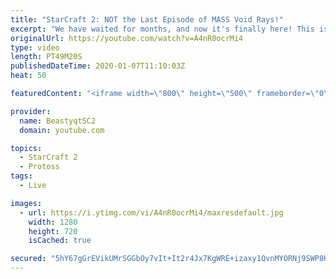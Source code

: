 ```yaml
---
title: "StarCraft 2: NOT the Last Episode of MASS Void Rays!"
excerpt: "We have waited for months, and now it's finally here! This is the VOID RAYS to GRANDMASTER series! With the new balance changes to speedy Void Rays in the latest patch, we can now begin the series right! At this point in the series, we are introducing other units into the composition to make the games"
originalUrl: https://youtube.com/watch?v=A4nR0ocrMi4
type: video
length: PT49M20S
publishedDateTime: 2020-01-07T11:10:03Z
heat: 50

featuredContent: "<iframe width=\"800\" height=\"500\" frameborder=\"0\" src=\"https://www.youtube.com/embed/A4nR0ocrMi4\" allow=\"accelerometer; autoplay; encrypted-media; gyroscope; picture-in-picture\" allowfullscreen></iframe>"

provider:
  name: BeastyqtSC2
  domain: youtube.com

topics:
  - StarCraft 2
  - Protoss
tags:
  - Live

images:
  - url: https://i.ytimg.com/vi/A4nR0ocrMi4/maxresdefault.jpg
    width: 1280
    height: 720
    isCached: true

secured: "5hY67gGrEVikUMrSGGbOy7vIt+It2r4Jx7KgWRE+izaxy1QvnMYORNj9SWP8KMHVJyJkK0c7LKEfEquFQrvC9UdmJi4uNI/wFRFudOTtaAk2R/9GxoIcm8RQmg0C9r4g0HnnZlYF00qNbL5KzFWa0YyXgdL1MP1tb8Gvo1gXW4E7KOhrSTmssU8xuqrW/1xhEhn1PBxDnU0vWOGho91ug6CE1AlXpwEGjSpbxTDHMDcJH9YBjs2TBSOg8WY8ZFvG7JGhZHEEu2B2yONxSfTUq1vjNMcvJ1BIdntjw6itqeS2S4seg5LuGsQdzdrnx+4kbDE3BHXQY4KWzj0CclSitJ6VPLUoYW63uLqO5Jl4gBy3n2wWkP+4lcF+W2pL7dxSZGqDH7XT6YmGwjCqjV1gO7XbwA6pfHXs65JPFzkiaYg=;e77lf+DdO9gkXmhmGBWNuA=="
---
```



